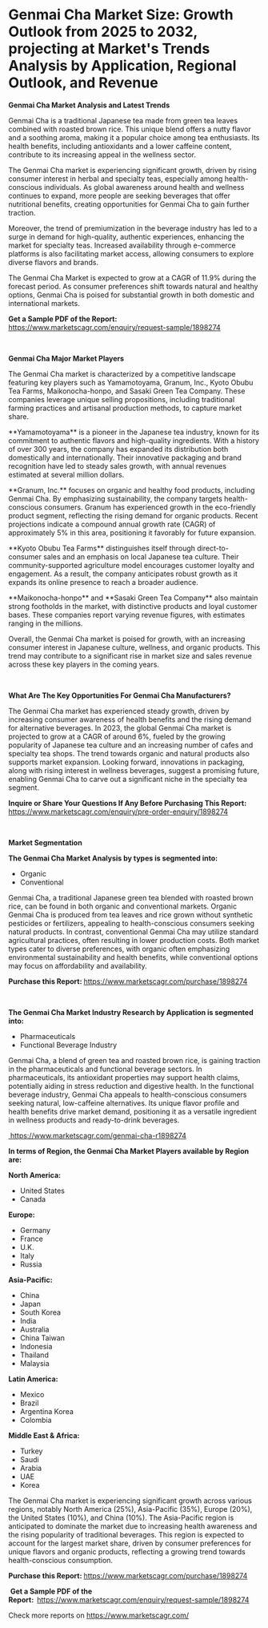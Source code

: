 <p><h1>Genmai Cha Market Size: Growth Outlook from 2025 to 2032, projecting at Market's Trends Analysis by Application, Regional Outlook, and Revenue</h1></p><p><strong>Genmai Cha Market Analysis and Latest Trends</strong></p>
<p><p>Genmai Cha is a traditional Japanese tea made from green tea leaves combined with roasted brown rice. This unique blend offers a nutty flavor and a soothing aroma, making it a popular choice among tea enthusiasts. Its health benefits, including antioxidants and a lower caffeine content, contribute to its increasing appeal in the wellness sector.</p><p>The Genmai Cha market is experiencing significant growth, driven by rising consumer interest in herbal and specialty teas, especially among health-conscious individuals. As global awareness around health and wellness continues to expand, more people are seeking beverages that offer nutritional benefits, creating opportunities for Genmai Cha to gain further traction.</p><p>Moreover, the trend of premiumization in the beverage industry has led to a surge in demand for high-quality, authentic experiences, enhancing the market for specialty teas. Increased availability through e-commerce platforms is also facilitating market access, allowing consumers to explore diverse flavors and brands.</p><p>The Genmai Cha Market is expected to grow at a CAGR of 11.9% during the forecast period. As consumer preferences shift towards natural and healthy options, Genmai Cha is poised for substantial growth in both domestic and international markets.</p></p>
<p><strong>Get a Sample PDF of the Report:&nbsp;</strong> <a href="https://www.marketscagr.com/enquiry/request-sample/1898274?utm_campaign=2306&utm_medium=2&utm_source=Github&utm_content=ia&utm_term=14022025&utm_id=genmai-cha">https://www.marketscagr.com/enquiry/request-sample/1898274</a></p>
<p>&nbsp;</p>
<p><strong>Genmai Cha Major Market Players</strong></p>
<p><p>The Genmai Cha market is characterized by a competitive landscape featuring key players such as Yamamotoyama, Granum, Inc., Kyoto Obubu Tea Farms, Maikonocha-honpo, and Sasaki Green Tea Company. These companies leverage unique selling propositions, including traditional farming practices and artisanal production methods, to capture market share.</p><p>**Yamamotoyama** is a pioneer in the Japanese tea industry, known for its commitment to authentic flavors and high-quality ingredients. With a history of over 300 years, the company has expanded its distribution both domestically and internationally. Their innovative packaging and brand recognition have led to steady sales growth, with annual revenues estimated at several million dollars. </p><p>**Granum, Inc.** focuses on organic and healthy food products, including Genmai Cha. By emphasizing sustainability, the company targets health-conscious consumers. Granum has experienced growth in the eco-friendly product segment, reflecting the rising demand for organic products. Recent projections indicate a compound annual growth rate (CAGR) of approximately 5% in this area, positioning it favorably for future expansion.</p><p>**Kyoto Obubu Tea Farms** distinguishes itself through direct-to-consumer sales and an emphasis on local Japanese tea culture. Their community-supported agriculture model encourages customer loyalty and engagement. As a result, the company anticipates robust growth as it expands its online presence to reach a broader audience.</p><p>**Maikonocha-honpo** and **Sasaki Green Tea Company** also maintain strong footholds in the market, with distinctive products and loyal customer bases. These companies report varying revenue figures, with estimates ranging in the millions.</p><p>Overall, the Genmai Cha market is poised for growth, with an increasing consumer interest in Japanese culture, wellness, and organic products. This trend may contribute to a significant rise in market size and sales revenue across these key players in the coming years.</p></p>
<p>&nbsp;</p>
<p><strong>What Are The Key Opportunities For Genmai Cha Manufacturers?</strong></p>
<p><p>The Genmai Cha market has experienced steady growth, driven by increasing consumer awareness of health benefits and the rising demand for alternative beverages. In 2023, the global Genmai Cha market is projected to grow at a CAGR of around 6%, fueled by the growing popularity of Japanese tea culture and an increasing number of cafes and specialty tea shops. The trend towards organic and natural products also supports market expansion. Looking forward, innovations in packaging, along with rising interest in wellness beverages, suggest a promising future, enabling Genmai Cha to carve out a significant niche in the specialty tea segment.</p></p>
<p><strong>Inquire or Share Your Questions If Any Before Purchasing This Report:</strong> <a href="https://www.marketscagr.com/enquiry/pre-order-enquiry/1898274?utm_campaign=2306&utm_medium=2&utm_source=Github&utm_content=ia&utm_term=14022025&utm_id=genmai-cha">https://www.marketscagr.com/enquiry/pre-order-enquiry/1898274</a></p>
<p>&nbsp;</p>
<p><strong>Market Segmentation</strong></p>
<p><strong>The Genmai Cha Market Analysis by types is segmented into:</strong></p>
<p><ul><li>Organic</li><li>Conventional</li></ul></p>
<p><p>Genmai Cha, a traditional Japanese green tea blended with roasted brown rice, can be found in both organic and conventional markets. Organic Genmai Cha is produced from tea leaves and rice grown without synthetic pesticides or fertilizers, appealing to health-conscious consumers seeking natural products. In contrast, conventional Genmai Cha may utilize standard agricultural practices, often resulting in lower production costs. Both market types cater to diverse preferences, with organic often emphasizing environmental sustainability and health benefits, while conventional options may focus on affordability and availability.</p></p>
<p><strong>Purchase this Report:&nbsp;</strong><a href="https://www.marketscagr.com/purchase/1898274?utm_campaign=2306&utm_medium=2&utm_source=Github&utm_content=ia&utm_term=14022025&utm_id=genmai-cha">https://www.marketscagr.com/purchase/1898274</a></p>
<p>&nbsp;</p>
<p><strong>The Genmai Cha Market Industry Research by Application is segmented into:</strong></p>
<p><ul><li>Pharmaceuticals</li><li>Functional Beverage Industry</li></ul></p>
<p><p>Genmai Cha, a blend of green tea and roasted brown rice, is gaining traction in the pharmaceuticals and functional beverage sectors. In pharmaceuticals, its antioxidant properties may support health claims, potentially aiding in stress reduction and digestive health. In the functional beverage industry, Genmai Cha appeals to health-conscious consumers seeking natural, low-caffeine alternatives. Its unique flavor profile and health benefits drive market demand, positioning it as a versatile ingredient in wellness products and ready-to-drink beverages.</p></p>
<p><a href="https://www.marketscagr.com/genmai-cha-r1898274?utm_campaign=2306&utm_medium=2&utm_source=Github&utm_content=ia&utm_term=14022025&utm_id=genmai-cha">&nbsp;https://www.marketscagr.com/genmai-cha-r1898274</a></p>
<p><strong>In terms of Region, the Genmai Cha Market Players available by Region are:</strong></p>
<p>
    <p> <strong> North America: </strong>
        <ul>
            <li>United States</li>
            <li>Canada</li>
        </ul>
        </p> 
    <p> <strong> Europe: </strong>
        <ul>
            <li>Germany</li>
            <li>France</li>
            <li>U.K.</li>
            <li>Italy</li>
            <li>Russia</li>
        </ul>
        </p> 
    <p> <strong> Asia-Pacific: </strong>
        <ul>
            <li>China</li>
            <li>Japan</li>
            <li>South Korea</li>
            <li>India</li>
            <li>Australia</li>
            <li>China Taiwan</li>
            <li>Indonesia</li>
            <li>Thailand</li>
            <li>Malaysia</li>
        </ul>
        </p> 
    <p> <strong> Latin America: </strong>
        <ul>
            <li>Mexico</li>
            <li>Brazil</li>
            <li>Argentina Korea</li>
            <li>Colombia</li>
        </ul>
        </p> 
    <p> <strong> Middle East & Africa: </strong>
        <ul>
            <li>Turkey</li>
            <li>Saudi</li>
            <li>Arabia</li>
            <li>UAE</li>
            <li>Korea</li>
        </ul>
    </p>
    </p>
<p><p>The Genmai Cha market is experiencing significant growth across various regions, notably North America (25%), Asia-Pacific (35%), Europe (20%), the United States (10%), and China (10%). The Asia-Pacific region is anticipated to dominate the market due to increasing health awareness and the rising popularity of traditional beverages. This region is expected to account for the largest market share, driven by consumer preferences for unique flavors and organic products, reflecting a growing trend towards health-conscious consumption.</p></p>
<p><strong>Purchase this Report: </strong><a href="https://www.marketscagr.com/purchase/1898274?utm_campaign=2306&utm_medium=2&utm_source=Github&utm_content=ia&utm_term=14022025&utm_id=genmai-cha">https://www.marketscagr.com/purchase/1898274</a></p>
<p>&nbsp;<strong>Get a Sample PDF of the Report:&nbsp;&nbsp;</strong><a href="https://www.marketscagr.com/enquiry/request-sample/1898274?utm_campaign=2306&utm_medium=2&utm_source=Github&utm_content=ia&utm_term=14022025&utm_id=genmai-cha">https://www.marketscagr.com/enquiry/request-sample/1898274</a></p>
<p><strong></strong></p>
<p>Check more reports on <a href="https://www.marketscagr.com/?utm_campaign=2306&utm_medium=2&utm_source=Github&utm_content=ia&utm_term=14022025&utm_id=genmai-cha">https://www.marketscagr.com/</a></p>